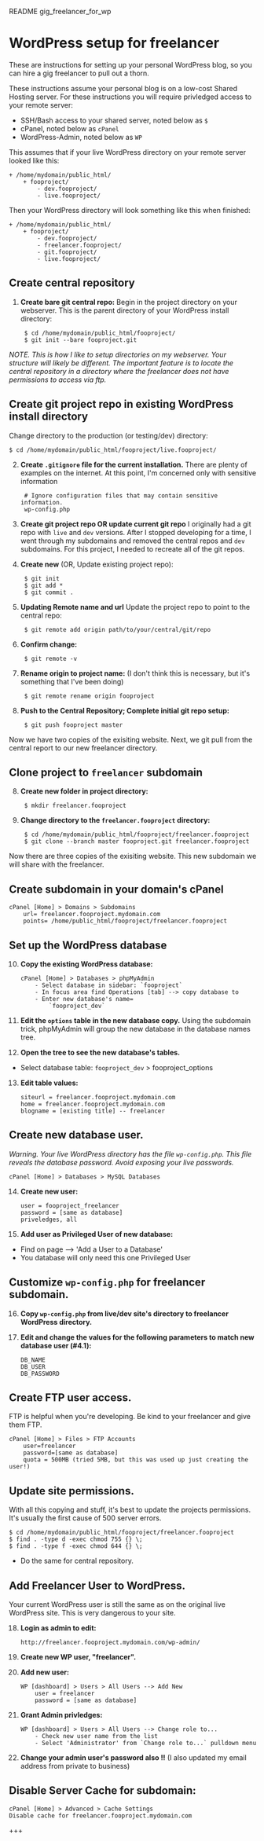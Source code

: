README gig_freelancer_for_wp

# WordPress setup for freelancer
These are instructions for setting up your personal WordPress blog, so you can hire a gig freelancer to pull out a thorn.

These instructions assume your personal blog is on a low-cost Shared Hosting server. For these instructions you will require privledged access to your remote server:

- SSH/Bash access to your shared server, noted below as `$`
- cPanel, noted below as `cPanel`
- WordPress-Admin, noted below as `WP`

This assumes that if your live WordPress directory on your remote server looked like this:

    + /home/mydomain/public_html/
        + fooproject/
            - dev.fooproject/
            - live.fooproject/

Then your WordPress directory will look something like this when finished:

    + /home/mydomain/public_html/
        + fooproject/
            - dev.fooproject/
            - freelancer.fooproject/
            - git.fooproject/
            - live.fooproject/

## Create central repository
1. **Create bare git central repo:** Begin in the project directory on your webserver. This is the parent directory of your WordPress install directory:

        $ cd /home/mydomain/public_html/fooproject/
        $ git init --bare fooproject.git

*NOTE. This is how I like to setup directories on my webserver. Your structure will likely be different. The important feature is to locate the central repository in a directory where the freelancer does not have permissions to access via ftp.*

## Create git project repo in existing WordPress install directory

Change directory to the production (or testing/dev) directory:

    $ cd /home/mydomain/public_html/fooproject/live.fooproject/

2. **Create `.gitignore` file for the current installation.** There are plenty of examples on the internet. At this point, I'm concerned only with sensitive information 

        # Ignore configuration files that may contain sensitive information.
        wp-config.php
    
3. **Create git project repo OR update current git repo** I originally had a git repo with `live` and `dev` versions. After I stopped developing for a time, I went through my subdomains and removed the central repos and `dev` subdomains. For this project, I needed to recreate all of the git repos. 

4. **Create new** (OR, Update existing project repo):

        $ git init
        $ git add *
        $ git commit .

5. **Updating Remote name and url** Update the project repo to point to the central repo:

        $ git remote add origin path/to/your/central/git/repo

6. **Confirm change:**

        $ git remote -v

6. **Rename origin to project name:** (I don't think this is necessary, but it's something that I've been doing)

        $ git remote rename origin fooproject

7. **Push to the Central Repository; Complete initial git repo setup:**

        $ git push fooproject master

Now we have two copies of the exisiting website. 
Next, we git pull from the central report to our new freelancer directory.


## Clone project to `freelancer` subdomain 

8. **Create new folder in project directory:**

        $ mkdir freelancer.fooproject
    
9. **Change directory to the `freelancer.fooproject` directory:**

        $ cd /home/mydomain/public_html/fooproject/freelancer.fooproject
        $ git clone --branch master fooproject.git freelancer.fooproject

Now there are three copies of the exisiting website. 
This new subdomain we will share with the freelancer.

## Create subdomain in your domain's cPanel

    cPanel [Home] > Domains > Subdomains
        url= freelancer.fooproject.mydomain.com
        points= /home/public_html/fooproject/freelancer.fooproject

## Set up the WordPress database

10. **Copy the existing WordPress database:**

        cPanel [Home] > Databases > phpMyAdmin
            - Select database in sidebar: `fooproject`
            - In focus area find Operations [tab] --> copy database to
            - Enter new database's name=
                `fooproject_dev`
        
11. **Edit the `options` table in the new database copy.** Using the subdomain trick, phpMyAdmin will group the new database in the database names tree. 

12. **Open the tree to see the new database's tables.**

- Select database table:
            `fooproject_dev` > fooproject_options 

13. **Edit table values:**

        siteurl = freelancer.fooproject.mydomain.com
        home = freelancer.fooproject.mydomain.com
        blogname = [existing title] -- freelancer


## Create new database user.

*Warning. Your live WordPress directory has the file `wp-config.php`. This file reveals the database password. Avoid exposing your live passwords.*

    cPanel [Home] > Databases > MySQL Databases

14. **Create new user:**

        user = fooproject_freelancer
        password = [same as database]
        priveledges, all

15. **Add user as Privileged User of new database:**

- Find on page --> 'Add a User to a Database'
- You database will only need this one Privileged User


## Customize `wp-config.php` for freelancer subdomain.

16. **Copy `wp-config.php` from live/dev site's directory to freelancer WordPress directory.**

17. **Edit and change the values for the following parameters to match new database user (#4.1):**

        DB_NAME
        DB_USER
        DB_PASSWORD

## Create FTP user access.
FTP is helpful when you're developing. Be kind to your freelancer and give them FTP.    

    cPanel [Home] > Files > FTP Accounts
        user=freelancer
        password=[same as database]
        quota = 500MB (tried 5MB, but this was used up just creating the user!)


## Update site permissions.
With all this copying and stuff, it's best to update the projects permissions. It's usually the first cause of 500 server errors.

    $ cd /home/mydomain/public_html/fooproject/freelancer.fooproject
    $ find . -type d -exec chmod 755 {} \;
    $ find . -type f -exec chmod 644 {} \;
    
- Do the same for central repository.


## Add Freelancer User to WordPress.
Your current WordPress user is still the same as on the original live WordPress site. This is very dangerous to your site.

18. **Login as admin to edit:**

        http://freelancer.fooproject.mydomain.com/wp-admin/

19. **Create new WP user, "freelancer".**
    
20. **Add new user:**

        WP [dashboard] > Users > All Users --> Add New
            user = freelancer
            password = [same as database]
    
21. **Grant Admin privledges:**

        WP [dashboard] > Users > All Users --> Change role to...
            - Check new user name from the list    
            - Select 'Administrator' from `Change role to...` pulldown menu

22. **Change your admin user's password also !!** (I also updated my email address from private to business)


## Disable Server Cache for subdomain: 

    cPanel [Home] > Advanced > Cache Settings
    Disable cache for freelancer.fooproject.mydomain.com

+++
